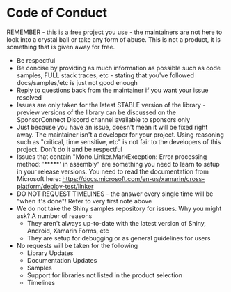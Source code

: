 # Code of Conduct

REMEMBER - this is a free project you use - the maintainers are not here to look into a crystal ball or take any form of abuse.  This is not a product, it is something that is given away for free.

* Be respectful
* Be concise by providing as much information as possible such as code samples, FULL stack traces, etc - stating that you've followed docs/samples/etc is just not good enough
* Reply to questions back from the maintainer if you want your issue resolved
* Issues are only taken for the latest STABLE version of the library - preview versions of the library can be discussed on the SponsorConnect Discord channel available to sponsors only
* Just because you have an issue, doesn't mean it will be fixed right away.  The maintainer isn't a developer for your project.  Using reasoning such as "critical, time sensitive, etc" is not fair to the developers of this project.  Don't do it and be respectful
* Issues that contain "Mono.Linker.MarkException: Error processing method: '*****' in assembly" are something you need to learn to setup in your release versions.  You need to read the documentation from Microsoft here: https://docs.microsoft.com/en-us/xamarin/cross-platform/deploy-test/linker
* DO NOT REQUEST TIMELINES - the answer every single time will be "when it's done"!  Refer to very first note above
* We do not take the Shiny samples repository for issues.  Why you might ask?  A number of reasons
    * They aren't always up-to-date with the latest version of Shiny, Android, Xamarin Forms, etc
    * They are setup for debugging or as general guidelines for users
* No requests will be taken for the following
    * Library Updates
    * Documentation Updates
    * Samples
    * Support for libraries not listed in the product selection
    * Timelines